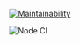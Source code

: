 [![Maintainability](https://api.codeclimate.com/v1/badges/a99a88d28ad37a79dbf6/maintainability)](https://codeclimate.com/github/codeclimate/codeclimate/maintainability)

![Node CI](https://github.com/antonsokolow/frontend-project-lvl1/actions/workflows/main.yml/badge.svg)
